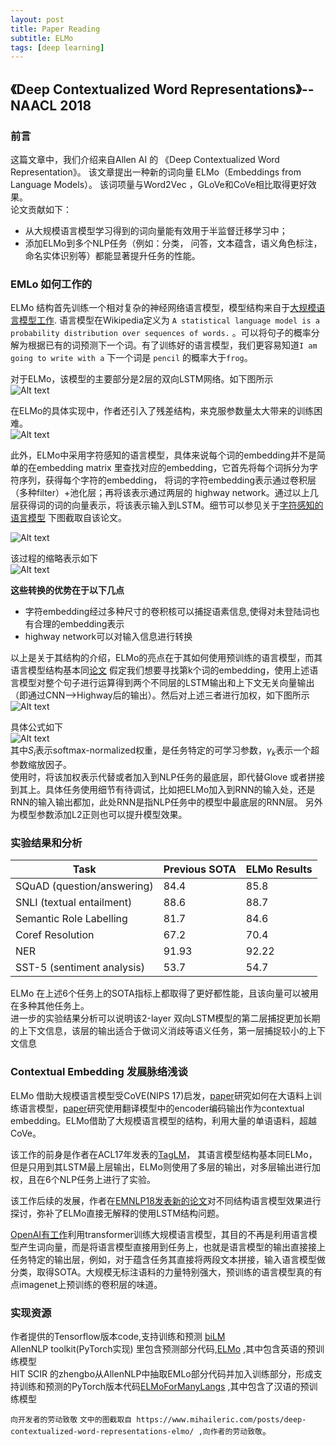 ```yaml
---
layout: post
title: Paper Reading
subtitle: ELMo
tags: [deep learning]
---
```

## 《Deep Contextualized Word Representations》--NAACL 2018
### 前言
这篇文章中，我们介绍来自Allen AI 的 《Deep Contextualized Word Representation》。 该文章提出一种新的词向量 ELMo（Embeddings from Language Models）。 该词项量与Word2Vec ，GLoVe和CoVe相比取得更好效果。   
论文贡献如下：  
 - 从大规模语言模型学习得到的词向量能有效用于半监督迁移学习中；
 - 添加ELMo到多个NLP任务（例如：分类， 问答，文本蕴含，语义角色标注，命名实体识别等）都能显著提升任务的性能。

### EMLo 如何工作的 
ELMo 结构首先训练一个相对复杂的神经网络语言模型，模型结构来自于[大规模语言模型工作](https://arxiv.org/abs/1602.02410). 
语言模型在Wikipedia定义为 	`A statistical language model is a probability distribution over sequences of words.` 。可以将句子的概率分解为根据已有的词预测下一个词。有了训练好的语言模型，我们更容易知道`I am going to write with a` 下一个词是 `pencil` 的概率大于`frog`。

对于ELMo，该模型的主要部分是2层的双向LSTM网络。如下图所示  
![Alt text](/img/1539137783760.png)

在ELMo的具体实现中，作者还引入了残差结构，来克服参数量太大带来的训练困难。  
![Alt text](/img/1539137809702.png)

此外，ELMo中采用字符感知的语言模型，具体来说每个词的embedding并不是简单的在embedding matrix 里查找对应的embedding，它首先将每个词拆分为字符序列，获得每个字符的embedding， 将词的字符embedding表示通过卷积层（多种filter）+池化层；再将该表示通过两层的 highway network。通过以上几层获得词的词的向量表示，将该表示输入到LSTM。细节可以参见关于[字符感知的语言模型](https://arxiv.org/pdf/1508.06615.pdf)
下图截取自该论文。  

![Alt text](/img/1539132499103.png)  

该过程的缩略表示如下  
![Alt text](/img/1539132801190.png)  

**这些转换的优势在于以下几点**
 - 字符embedding经过多种尺寸的卷积核可以捕捉语素信息,使得对未登陆词也有合理的embedding表示
 - highway network可以对输入信息进行转换
 
以上是关于其结构的介绍，ELMo的亮点在于其如何使用预训练的语言模型，而其语言模型结构基本同[论文](https://arxiv.org/abs/1602.02410)
假定我们想要寻找第k个词的embedding，使用上述语言模型对整个句子进行运算得到两个不同层的LSTM输出和上下文无关向量输出（即通过CNN—>Highway后的输出）。然后对上述三者进行加权，如下图所示
 ![Alt text](/img/1539138806514.png)  

具体公式如下  
![Alt text](/img/1539134755347.png)  
其中$S_i$表示softmax-normalized权重，是任务特定的可学习参数，$\gamma_k$表示一个超参数缩放因子。  
使用时，将该加权表示代替或者加入到NLP任务的最底层，即代替Glove 或者拼接到其上。具体任务使用细节有待调试，比如把ELMo加入到RNN的输入处，还是RNN的输入输出都加，此处RNN是指NLP任务中的模型中最底层的RNN层。 另外为模型参数添加L2正则也可以提升模型效果。

### 实验结果和分析
| Task  | Previous SOTA  |  ELMo Results |
|---|---|---|
| SQuAD (question/answering)	| 84.4 |	85.8 |
| SNLI (textual entailment)	| 88.6	| 88.7 |
| Semantic Role Labelling |	81.7 |	84.6 |
| Coref Resolution | 	67.2 |	70.4 |
| NER |	91.93 |	92.22 |
| SST-5 (sentiment analysis) |	53.7 |	54.7 |

 ELMo 在上述6个任务上的SOTA指标上都取得了更好都性能，且该向量可以被用在多种其他任务上。  
 进一步的实验结果分析可以说明该2-layer 双向LSTM模型的第二层捕捉更加长期的上下文信息，该层的输出适合于做词义消歧等语义任务，第一层捕捉较小的上下文信息

### Contextual Embedding 发展脉络浅谈
ELMo 借助大规模语言模型受CoVE(NIPS 17)启发，[paper](https://arxiv.org/abs/1602.02410)研究如何在大语料上训练语言模型，[paper](https://github.com/salesforce/cove)研究使用翻译模型中的encoder编码输出作为contextual embedding。ELMo借助了大规模语言模型的结构，利用大量的单语语料，超越CoVe。

该工作的前身是作者在ACL17年发表的[TagLM](https://arxiv.org/abs/1705.00108)， 其语言模型结构基本同ELMo，但是只用到其LSTM最上层输出，ELMo则使用了多层的输出，对多层输出进行加权，且在6个NLP任务上进行了实验。

该工作后续的发展，作者在[EMNLP18发表新的论文](https://arxiv.org/abs/1808.08949)对不同结构语言模型效果进行探讨，弥补了ELMo直接无解释的使用LSTM结构问题。

[OpenAI有工作](https://blog.openai.com/language-unsupervised/)利用transformer训练大规模语言模型，其目的不再是利用语言模型产生词向量，而是将语言模型直接用到任务上，也就是语言模型的输出直接接上任务特定的输出层，例如，对于蕴含任务其直接将两段文本拼接，输入语言模型做分类，取得SOTA。大规模无标注语料的力量特别强大，预训练的语言模型真的有点imagenet上预训练的卷积层的味道。


### 实现资源
作者提供的Tensorflow版本code,支持训练和预测 [biLM](https://github.com/allenai/bilm-tf)  
 AllenNLP toolkit(PyTorch实现) 里包含预测部分代码,[ELMo](https://github.com/allenai/allennlp/blob/master/tutorials/how_to/elmo.md) ,其中包含英语的预训练模型  
HIT SCIR 的zhengbo从AllenNLP中抽取EMLo部分代码并加入训练部分，形成支持训练和预测的PyTorch版本代码[ELMoForManyLangs](https://github.com/HIT-SCIR/ELMoForManyLangs) ,其中包含了汉语的预训练模型

`向开发者的劳动致敬`	
`文中的图截取自 https://www.mihaileric.com/posts/deep-contextualized-word-representations-elmo/ ,向作者的劳动致敬`。
